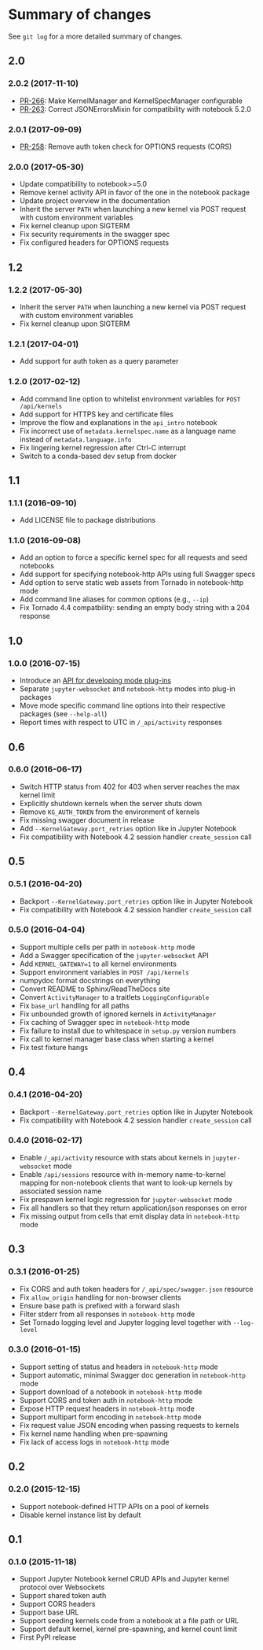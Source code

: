 # Summary of changes

See `git log` for a more detailed summary of changes.

## 2.0

### 2.0.2 (2017-11-10)

* [PR-266](https://github.com/jupyter/kernel_gateway/pull/266): Make KernelManager and KernelSpecManager configurable
* [PR-263](https://github.com/jupyter/kernel_gateway/pull/263): Correct JSONErrorsMixin for compatibility with notebook 5.2.0

### 2.0.1 (2017-09-09)

* [PR-258](https://github.com/jupyter/kernel_gateway/pull/258): Remove auth token check for OPTIONS requests (CORS)

### 2.0.0 (2017-05-30)

* Update compatibility to notebook>=5.0
* Remove kernel activity API in favor of the one in the notebook package
* Update project overview in the documentation
* Inherit the server `PATH` when launching a new kernel via POST request
  with custom environment variables
* Fix kernel cleanup upon SIGTERM
* Fix security requirements in the swagger spec
* Fix configured headers for OPTIONS requests

## 1.2

### 1.2.2 (2017-05-30)

* Inherit the server `PATH` when launching a new kernel via POST request
  with custom environment variables
* Fix kernel cleanup upon SIGTERM

### 1.2.1 (2017-04-01)

* Add support for auth token as a query parameter

### 1.2.0 (2017-02-12)

* Add command line option to whitelist environment variables for `POST /api/kernels`
* Add support for HTTPS key and certificate files
* Improve the flow and explanations in the `api_intro` notebook
* Fix incorrect use of `metadata.kernelspec.name` as a language name instead of
  `metadata.language.info`
* Fix lingering kernel regression after Ctrl-C interrupt
* Switch to a conda-based dev setup from docker

## 1.1

### 1.1.1 (2016-09-10)

* Add LICENSE file to package distributions

### 1.1.0 (2016-09-08)

* Add an option to force a specific kernel spec for all requests and seed notebooks
* Add support for specifying notebook-http APIs using full Swagger specs
* Add option to serve static web assets from Tornado in notebook-http mode
* Add command line aliases for common options (e.g., `--ip`)
* Fix Tornado 4.4 compatbility: sending an empty body string with a 204 response

## 1.0

### 1.0.0 (2016-07-15)

* Introduce an [API for developing mode plug-ins](https://jupyter-kernel-gateway.readthedocs.io/en/latest/plug-in.html)
* Separate `jupyter-websocket` and `notebook-http` modes into  plug-in packages
* Move mode specific command line options into their respective packages (see `--help-all`)
* Report times with respect to UTC in `/_api/activity` responses

## 0.6

### 0.6.0 (2016-06-17)

* Switch HTTP status from 402 for 403 when server reaches the max kernel limit
* Explicitly shutdown kernels when the server shuts down
* Remove `KG_AUTH_TOKEN` from the environment of kernels
* Fix missing swagger document in release
* Add `--KernelGateway.port_retries` option like in Jupyter Notebook
* Fix compatibility with Notebook 4.2 session handler `create_session` call

## 0.5

### 0.5.1 (2016-04-20)

* Backport `--KernelGateway.port_retries` option like in Jupyter Notebook
* Fix compatibility with Notebook 4.2 session handler `create_session` call

### 0.5.0 (2016-04-04)

* Support multiple cells per path in `notebook-http` mode
* Add a Swagger specification of the `jupyter-websocket` API
* Add `KERNEL_GATEWAY=1` to all kernel environments
* Support environment variables in `POST /api/kernels`
* numpydoc format docstrings on everything
* Convert README to Sphinx/ReadTheDocs site
* Convert `ActivityManager` to a traitlets `LoggingConfigurable`
* Fix `base_url` handling for all paths
* Fix unbounded growth of ignored kernels in `ActivityManager`
* Fix caching of Swagger spec in `notebook-http` mode
* Fix failure to install due to whitespace in `setup.py` version numbers
* Fix call to kernel manager base class when starting a kernel
* Fix test fixture hangs

## 0.4

### 0.4.1 (2016-04-20)

* Backport `--KernelGateway.port_retries` option like in Jupyter Notebook
* Fix compatibility with Notebook 4.2 session handler `create_session` call

### 0.4.0 (2016-02-17)

* Enable `/_api/activity` resource with stats about kernels in
  `jupyter-websocket` mode
* Enable `/api/sessions` resource with in-memory name-to-kernel mapping for
  non-notebook clients that want to look-up kernels by associated session name
* Fix prespawn kernel logic regression for `jupyter-websocket` mode
* Fix all handlers so that they return application/json responses on error
* Fix missing output from cells that emit display data in `notebook-http` mode

## 0.3
### 0.3.1 (2016-01-25)

* Fix CORS and auth token headers for `/_api/spec/swagger.json` resource
* Fix `allow_origin` handling for non-browser clients
* Ensure base path is prefixed with a forward slash
* Filter stderr from all responses in `notebook-http` mode
* Set Tornado logging level and Jupyter logging level together with
  `--log-level`

### 0.3.0 (2016-01-15)

* Support setting of status and headers in `notebook-http` mode
* Support automatic, minimal Swagger doc generation in `notebook-http` mode
* Support download of a notebook in `notebook-http` mode
* Support CORS and token auth in `notebook-http` mode
* Expose HTTP request headers in `notebook-http` mode
* Support multipart form encoding in `notebook-http` mode
* Fix request value JSON encoding when passing requests to kernels
* Fix kernel name handling when pre-spawning
* Fix lack of access logs in `notebook-http` mode

## 0.2
### 0.2.0 (2015-12-15)

* Support notebook-defined HTTP APIs on a pool of kernels
* Disable kernel instance list by default

## 0.1
### 0.1.0 (2015-11-18)

* Support Jupyter Notebook kernel CRUD APIs and Jupyter kernel protocol over
  Websockets
* Support shared token auth
* Support CORS headers
* Support base URL
* Support seeding kernels code from a notebook at a file path or URL
* Support default kernel, kernel pre-spawning, and kernel count limit
* First PyPI release
